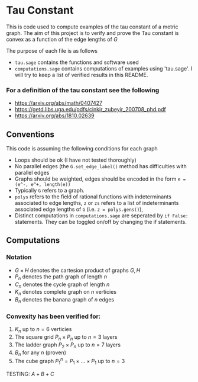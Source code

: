 # Tau Constant
This is code used to compute examples of the tau constant of a metric graph.
The aim of this project is to verify and prove the Tau constant is convex as a
function of the edge lengths of $G$

The purpose of each file is as follows
- `tau.sage` contains the functions and software used
- `computations.sage` contains computations of examples using 'tau.sage'. I
  will try to keep a list of verified results in this README.

### For a definition of the tau constant see the following
- https://arxiv.org/abs/math/0407427
- https://getd.libs.uga.edu/pdfs/cinkir_zubeyir_200708_phd.pdf
- https://arxiv.org/abs/1810.02639

## Conventions
This code is assuming the following conditions for each graph
- Loops should be ok (I have not tested thoroughly)
- No parallel edges (the `G.set_edge_label()` method has difficulties with parallel edges
- Graphs should be weighted, edges should be encoded in the form `e = (e^-,
  e^+, length(e))`
- Typically `G` refers to a graph.
- `polys` refers to the field of rational functions with indeterminants
  associated to edge lengths, `z` or `zs` refers to a list of indeterminants
associated edge lengths of `G` (i.e. `z = polys.gens()`),
- Distinct computations in `computations.sage` are seperated by `if False:`
  statements. They can be toggled on/off by changing the if statements.

## Computations

### Notation
- $G \times H$ denotes the cartesion product of graphs $G, H$
- $P_n$ denotes the path graph of length $n$
- $C_n$ denotes the cycle graph of length $n$
- $K_n$ denotes complete graph on $n$ verticies
- $B_n$ denotes the banana graph of $n$ edges

### Convexity has been verified for:

1. $K_n$ up to $n = 6$ verticies
2. The square grid $P_n \times P_n$ up to $n = 3$ layers
3. The ladder graph $P_2 \times P_n$ up to $n = 7$ layers
4. $B_n$ for any $n$ (proven)
5. The cube graph $P_1^n = P_1 \times \dots \times P_1$ up to $n = 3$



TESTING:
$A + B+ C$

